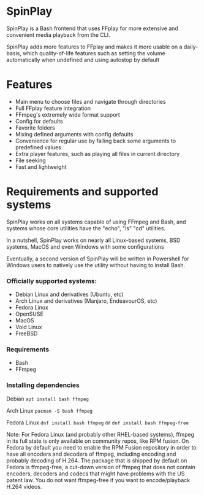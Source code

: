 # SpinPlay
SpinPlay is a Bash frontend that uses FFplay for more extensive and convenient media playback from the CLI.

SpinPlay adds more features to FFplay and makes it more usable on a daily-basis, which quality-of-life features such as setting the volume automatically when undefined and using autostop by default

# Features
* Main menu to choose files and navigate through directories
* Full FFplay feature integration
* FFmpeg's extremely wide format support
* Config for defaults
* Favorite folders
* Mixing defined arguments with config defaults
* Convenience for regular use by falling back some arguments to predefined values
* Extra player features, such as playing all files in current directory
* File seeking
* Fast and lightweight

# Requirements and supported systems
SpinPlay works on all systems capable of using FFmpeg and Bash, and systems whose core utilities have the "echo", "ls" "cd" utilities.

In a nutshell, SpinPlay works on nearly all Linux-based systems, BSD systems, MacOS and even Windows with some configurations

Eventually, a second version of SpinPlay will be written in Powershell for Windows users to natively use the utility without having to install Bash.

### Officially supported systems:
* Debian Linux and derivatives (Ubuntu, etc)
* Arch Linux and derivatives (Manjaro, EndeavourOS, etc)
* Fedora Linux
* OpenSUSE
* MacOS
* Void Linux
* FreeBSD

### Requirements
* Bash
* FFmpeg

### Installing dependencies
Debian ``` apt install bash ffmpeg ```

Arch Linux ``` pacman -S bash ffmpeg ```

Fedora Linux ``` dnf install bash ffmpeg ``` or ``` dnf install bash ffmpeg-free ```

Note: For Fedora Linux (and probably other RHEL-based systems), ffmpeg in its full state is only available on community repos, like RPM fusion. On Fedora by default you need to enable the RPM Fusion repository in order to have all encoders and decoders of ffmpeg, including encoding and probably decoding of H.264. The package that is shipped by default on Fedora is ffmpeg-free, a cut-down version of ffmpeg that does not contain encoders, decoders and codecs that might have problems with the US patent law. You do not want ffmpeg-free if you want to encode/playback H.264 videos.

